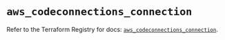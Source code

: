 # `aws_codeconnections_connection`

Refer to the Terraform Registry for docs: [`aws_codeconnections_connection`](https://registry.terraform.io/providers/hashicorp/aws/6.10.0/docs/resources/codeconnections_connection).
